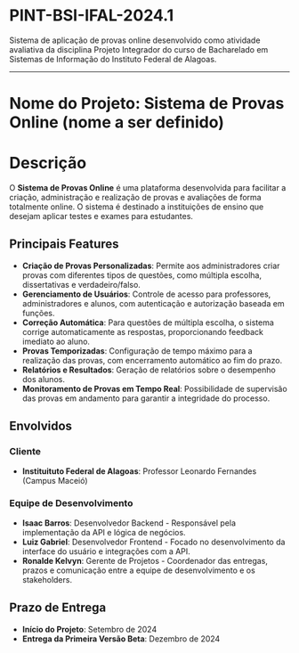 # PINT-BSI-IFAL-2024.1
Sistema de aplicação de provas online desenvolvido como atividade avaliativa da disciplina Projeto Integrador do curso de Bacharelado em Sistemas de Informação do Instituto Federal de Alagoas.

---
# Nome do Projeto: Sistema de Provas Online (nome a ser definido)

# Descrição

O **Sistema de Provas Online** é uma plataforma desenvolvida para facilitar a criação, administração e realização de provas e avaliações de forma totalmente online. O sistema é destinado  a instituições de ensino que desejam aplicar testes e exames para estudantes.

## Principais Features

- **Criação de Provas Personalizadas**: Permite aos administradores criar provas com diferentes tipos de questões, como múltipla escolha, dissertativas e verdadeiro/falso.
- **Gerenciamento de Usuários**: Controle de acesso para professores, administradores e alunos, com autenticação e autorização baseada em funções.
- **Correção Automática**: Para questões de múltipla escolha, o sistema corrige automaticamente as respostas, proporcionando feedback imediato ao aluno.
- **Provas Temporizadas**: Configuração de tempo máximo para a realização das provas, com encerramento automático ao fim do prazo.
- **Relatórios e Resultados**: Geração de relatórios sobre o desempenho dos alunos.
- **Monitoramento de Provas em Tempo Real**: Possibilidade de supervisão das provas em andamento para garantir a integridade do processo.

## Envolvidos
  
### Cliente
- **Instituituto Federal de Alagoas**: Professor Leonardo Fernandes (Campus Maceió)

### Equipe de Desenvolvimento
- **Isaac Barros**: Desenvolvedor Backend - Responsável pela implementação da API e lógica de negócios.
- **Luiz Gabriel**: Desenvolvedor Frontend - Focado no desenvolvimento da interface do usuário e integrações com a API.
- **Ronalde Kelvyn**: Gerente de Projetos - Coordenador das entregas, prazos e comunicação entre a equipe de desenvolvimento e os stakeholders.

## Prazo de Entrega

- **Início do Projeto**: Setembro de 2024
- **Entrega da Primeira Versão Beta**: Dezembro de 2024

